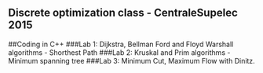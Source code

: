 ## Discrete optimization class - CentraleSupelec 2015
##Coding in C++
###Lab 1:
Dijkstra, Bellman Ford and Floyd Warshall algorithms - Shorthest Path 
###Lab 2: 
Kruskal and Prim algorithms - Minimum spanning tree 
###Lab 3:
 Minimum Cut, Maximum Flow with Dinitz.
